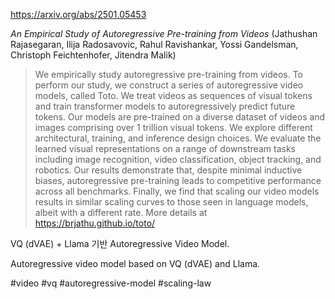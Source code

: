 https://arxiv.org/abs/2501.05453

*An Empirical Study of Autoregressive Pre-training from Videos* (Jathushan Rajasegaran, Ilija Radosavovic, Rahul Ravishankar, Yossi Gandelsman, Christoph Feichtenhofer, Jitendra Malik)

> We empirically study autoregressive pre-training from videos. To perform our study, we construct a series of autoregressive video models, called Toto. We treat videos as sequences of visual tokens and train transformer models to autoregressively predict future tokens. Our models are pre-trained on a diverse dataset of videos and images comprising over 1 trillion visual tokens. We explore different architectural, training, and inference design choices. We evaluate the learned visual representations on a range of downstream tasks including image recognition, video classification, object tracking, and robotics. Our results demonstrate that, despite minimal inductive biases, autoregressive pre-training leads to competitive performance across all benchmarks. Finally, we find that scaling our video models results in similar scaling curves to those seen in language models, albeit with a different rate. More details at https://brjathu.github.io/toto/

VQ (dVAE) + Llama 기반 Autoregressive Video Model.

<english>
Autoregressive video model based on VQ (dVAE) and Llama.
</english>

#video #vq #autoregressive-model #scaling-law 